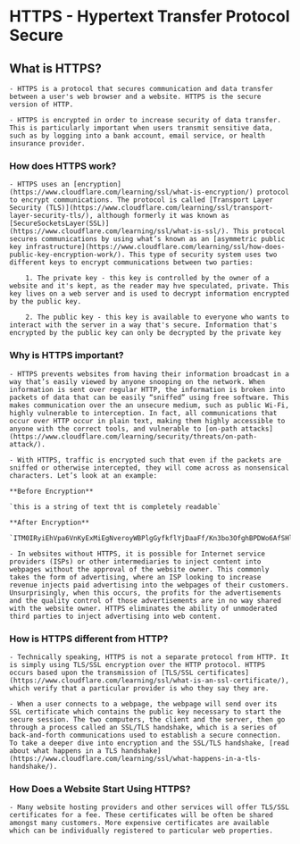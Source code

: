 # HTTPS - Hypertext Transfer Protocol Secure 

## What is HTTPS?

    - HTTPS is a protocol that secures communication and data transfer between a user's web browser and a website. HTTPS is the secure version of HTTP.
    
    - HTTPS is encrypted in order to increase security of data transfer. This is particularly important when users transmit sensitive data, such as by logging into a bank account, email service, or health insurance provider.
    
### How does HTTPS work?

    - HTTPS uses an [encryption](https://www.cloudflare.com/learning/ssl/what-is-encryption/) protocol to encrypt communications. The protocol is called [Transport Layer Security (TLS)](https://www.cloudflare.com/learning/ssl/transport-layer-security-tls/), although formerly it was known as [SecureSocketsLayer(SSL)](https://www.cloudflare.com/learning/ssl/what-is-ssl/). This protocol secures communications by using what’s known as an [asymmetric public key infrastructure](https://www.cloudflare.com/learning/ssl/how-does-public-key-encryption-work/). This type of security system uses two different keys to encrypt communications between two parties:
        
        1. The private key - this key is controlled by the owner of a website and it's kept, as the reader may hve speculated, private. This key lives on a web server and is used to decrypt information encrypted by the public key.
      
        2. The public key - this key is available to everyone who wants to interact with the server in a way that's secure. Information that's encrypted by the public key can only be decrypted by the private key
      

### Why is HTTPS important?

    - HTTPS prevents websites from having their information broadcast in a way that’s easily viewed by anyone snooping on the network. When information is sent over regular HTTP, the information is broken into packets of data that can be easily “sniffed” using free software. This makes communication over the an unsecure medium, such as public Wi-Fi, highly vulnerable to interception. In fact, all communications that occur over HTTP occur in plain text, making them highly accessible to anyone with the correct tools, and vulnerable to [on-path attacks](https://www.cloudflare.com/learning/security/threats/on-path-attack/).
      
    - With HTTPS, traffic is encrypted such that even if the packets are sniffed or otherwise intercepted, they will come across as nonsensical characters. Let’s look at an example:
        
    **Before Encryption**

    `this is a string of text tht is completely readable`

    **After Encryption**

    `ITM0IRyiEhVpa6VnKyExMiEgNveroyWBPlgGyfkflYjDaaFf/Kn3bo3OfghBPDWo6AfSHlNtL8N7ITEwIXc1gU5X73xMsJormzzXlwOyrCs+9XCPk63Y+z0=`

    - In websites without HTTPS, it is possible for Internet service providers (ISPs) or other intermediaries to inject content into webpages without the approval of the website owner. This commonly takes the form of advertising, where an ISP looking to increase revenue injects paid advertising into the webpages of their customers. Unsurprisingly, when this occurs, the profits for the advertisements and the quality control of those advertisements are in no way shared with the website owner. HTTPS eliminates the ability of unmoderated third parties to inject advertising into web content.

### How is HTTPS different from HTTP?

    - Technically speaking, HTTPS is not a separate protocol from HTTP. It is simply using TLS/SSL encryption over the HTTP protocol. HTTPS occurs based upon the transmission of [TLS/SSL certificates](https://www.cloudflare.com/learning/ssl/what-is-an-ssl-certificate/), which verify that a particular provider is who they say they are.

    - When a user connects to a webpage, the webpage will send over its SSL certificate which contains the public key necessary to start the secure session. The two computers, the client and the server, then go through a process called an SSL/TLS handshake, which is a series of back-and-forth communications used to establish a secure connection. To take a deeper dive into encryption and the SSL/TLS handshake, [read about what happens in a TLS handshake](https://www.cloudflare.com/learning/ssl/what-happens-in-a-tls-handshake/).
    
### How Does a Website Start Using HTTPS?

    - Many website hosting providers and other services will offer TLS/SSL certificates for a fee. These certificates will be often be shared amongst many customers. More expensive certificates are available which can be individually registered to particular web properties.    
    

